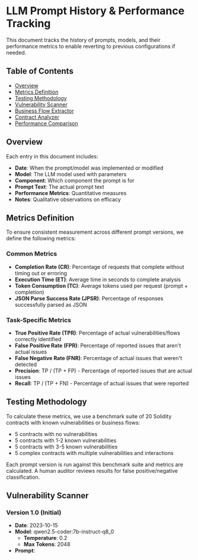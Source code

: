 # LLM Prompt History & Performance Tracking

This document tracks the history of prompts, models, and their performance metrics to enable reverting to previous configurations if needed.

## Table of Contents
- [Overview](#overview)
- [Metrics Definition](#metrics-definition)
- [Testing Methodology](#testing-methodology)
- [Vulnerability Scanner](#vulnerability-scanner)
- [Business Flow Extractor](#business-flow-extractor)
- [Contract Analyzer](#contract-analyzer)
- [Performance Comparison](#performance-comparison)

## Overview

Each entry in this document includes:
- **Date**: When the prompt/model was implemented or modified
- **Model**: The LLM model used with parameters
- **Component**: Which component the prompt is for
- **Prompt Text**: The actual prompt text
- **Performance Metrics**: Quantitative measures 
- **Notes**: Qualitative observations on efficacy

## Metrics Definition

To ensure consistent measurement across different prompt versions, we define the following metrics:

### Common Metrics
- **Completion Rate (CR)**: Percentage of requests that complete without timing out or erroring
- **Execution Time (ET)**: Average time in seconds to complete analysis
- **Token Consumption (TC)**: Average tokens used per request (prompt + completion)
- **JSON Parse Success Rate (JPSR)**: Percentage of responses successfully parsed as JSON

### Task-Specific Metrics
- **True Positive Rate (TPR)**: Percentage of actual vulnerabilities/flows correctly identified
- **False Positive Rate (FPR)**: Percentage of reported issues that aren't actual issues
- **False Negative Rate (FNR)**: Percentage of actual issues that weren't detected
- **Precision**: TP / (TP + FP) - Percentage of reported issues that are actual issues
- **Recall**: TP / (TP + FN) - Percentage of actual issues that were reported

## Testing Methodology

To calculate these metrics, we use a benchmark suite of 20 Solidity contracts with known vulnerabilities or business flows:
- 5 contracts with no vulnerabilities
- 5 contracts with 1-2 known vulnerabilities
- 5 contracts with 3-5 known vulnerabilities
- 5 complex contracts with multiple vulnerabilities and interactions

Each prompt version is run against this benchmark suite and metrics are calculated. A human auditor reviews results for false positive/negative classification.

## Vulnerability Scanner

### Version 1.0 (Initial)
- **Date**: 2023-10-15
- **Model**: qwen2.5-coder:7b-instruct-q8_0
  - **Temperature**: 0.2
  - **Max Tokens**: 2048
- **Prompt**:
